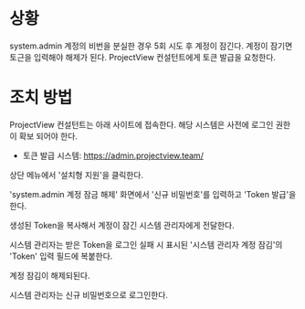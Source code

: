 # 상황
system.admin 계정의 비번을 분실한 경우 5회 시도 후 계정이 잠긴다.
계정이 잠기면 토근을 입력해야 해제가 된다.
ProjectView 컨설턴트에게 토큰 발급을 요청한다.

# 조치 방법
ProjectView 컨설턴트는 아래 사이트에 접속한다.
해당 시스템은 사전에 로그인 권한이 확보 되어야 한다.

* 토큰 발급 시스템: https://admin.projectview.team/

상단 메뉴에서 '설치형 지원'을 클릭한다.

'system.admin 계정 잠금 해제' 화면에서 '신규 비밀번호'를 입력하고 'Token 발급'을 한다.

생성된 Token을 복사해서 계정이 잠긴 시스템 관리자에게 전달한다.

시스템 관리자는 받은 Token을 로그인 실패 시 표시된 '시스템 관리자 계정 잠김'의 'Token' 입력 필드에 복붙한다.

계정 잠김이 해제되된다.

시스템 관리자는 신규 비밀번호으로 로그인한다.